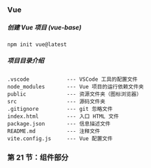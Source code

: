 ### Vue

##### 创建 Vue 项目 (vue-base)

```
npm init vue@latest
```

##### 项目目录介绍

```
.vscode            --- VSCode 工具的配置文件
node_modules       --- Vue 项目的运行依赖文件夹
public             --- 资源文件夹（图标浏览器）
src                --- 源码文件夹
.gitignore         --- git 忽略文件
index.html         --- 入口 HTML 文件
package.json       --- 信息描述文件
README.md          --- 注释文件
vite.config.js     --- Vue 配置文件
```

### 第 21 节：组件部分
